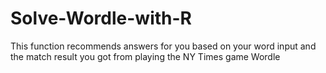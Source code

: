 # Solve-Wordle-with-R
This function recommends answers for you based on your word input and the match result you got from playing the NY Times game Wordle
